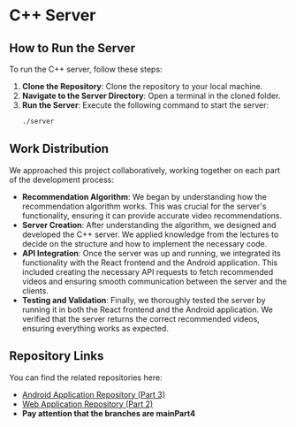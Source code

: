 # C++ Server

## How to Run the Server

To run the C++ server, follow these steps:

1. **Clone the Repository**: Clone the repository to your local machine.
2. **Navigate to the Server Directory**: Open a terminal in the cloned folder.
3. **Run the Server**: Execute the following command to start the server:
   ```bash
   ./server
## Work Distribution

We approached this project collaboratively, working together on each part of the development process:

- **Recommendation Algorithm**: We began by understanding how the recommendation algorithm works. This was crucial for the server's functionality, ensuring it can provide accurate video recommendations.
- **Server Creation**: After understanding the algorithm, we designed and developed the C++ server. We applied knowledge from the lectures to decide on the structure and how to implement the necessary code.
- **API Integration**: Once the server was up and running, we integrated its functionality with the React frontend and the Android application. This included creating the necessary API requests to fetch recommended videos and ensuring smooth communication between the server and the clients.
- **Testing and Validation**: Finally, we thoroughly tested the server by running it in both the React frontend and the Android application. We verified that the server returns the correct recommended videos, ensuring everything works as expected.

## Repository Links

You can find the related repositories here:

- [Android Application Repository (Part 3)](https://github.com/amitkarol/AndroidYTPart3.git)
- [Web Application Repository (Part 2)](https://github.com/maayanzahavi/WebPart2.git)
- **Pay attention that the branches are mainPart4**
